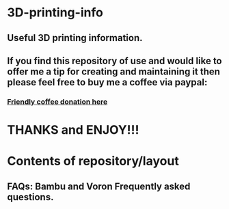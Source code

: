 # 3D-printing-info

## Useful 3D printing information.

## If you find this repository of use and would like to offer me a tip for creating and maintaining it then please feel free to buy me a coffee via paypal:

### [Friendly coffee donation here](https://www.paypal.com/donate/?hosted_button_id=R3DFLDWT2PFC4)

# THANKS and ENJOY!!!

# Contents of repository/layout

## FAQs: Bambu and Voron Frequently asked questions.
